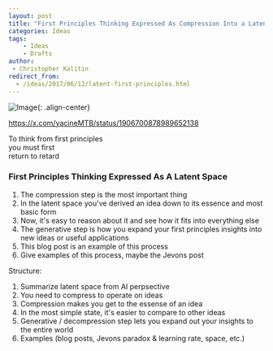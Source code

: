 ```yaml
---
layout: post
title: "First Principles Thinking Expressed As Compression Into a Latent Space"
categories: Ideas
tags:
    - Ideas
    - Drafts
author:
 - Christopher Kalitin
redirect_from:
  - /ideas/2017/06/12/latent-first-principles.html
---
```

<head>
    <meta property="og:image" content="{{site.url}}/assets/images/nasa-end-state/msr.jpg">
</head>

![Image]({{site.url}}/assets/images/nasa-end-state/msr.jpg){: .align-center}  

https://x.com/yacineMTB/status/1906700878989652138

To think from first principles  
you must first  
return to retard

### First Principles Thinking Expressed As A Latent Space
1. The compression step is the most important thing
2. In the latent space you've derived an idea down to its essence and most basic form
3. Now, it's easy to reason about it and see how it fits into everything else
4. The generative step is how you expand your first principles insights into new ideas or useful applications
5. This blog post is an example of this process
6. Give examples of this process, maybe the Jevons post

Structure:
1. Summarize latent space from AI perpsective
2. You need to compress to operate on ideas
3. Compression makes you get to the essense of an idea
4. In the most simple state, it's easier to compare to other ideas
5. Generative / decompression step lets you expand out your insights to the entire world
6. Examples (blog posts, Jevons paradox & learning rate, space, etc.)